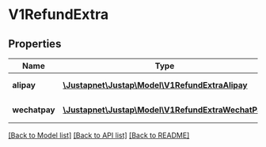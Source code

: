 # V1RefundExtra

## Properties
Name | Type | Description | Notes
------------ | ------------- | ------------- | -------------
**alipay** | [**\Justapnet\Justap\Model\V1RefundExtraAlipay**](V1RefundExtraAlipay.md) | 支付宝退款元参数，可参考 https://opendocs.alipay.com/apis/0287wa | [optional] 
**wechatpay** | [**\Justapnet\Justap\Model\V1RefundExtraWechatPay**](V1RefundExtraWechatPay.md) | 微信支付退款元参数，可参考 https://pay.weixin.qq.com/wiki/doc/apiv3/apis/chapter3_1_9.shtml | [optional] 

[[Back to Model list]](../README.md#documentation-for-models) [[Back to API list]](../README.md#documentation-for-api-endpoints) [[Back to README]](../README.md)


